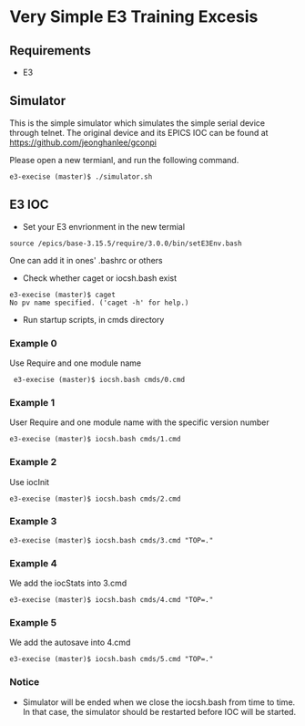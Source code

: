 Very Simple E3 Training Excesis
==

## Requirements

* E3 


## Simulator

This is the simple simulator which simulates the simple serial device through telnet. The original device and its EPICS IOC can be found at https://github.com/jeonghanlee/gconpi

Please open a new termianl, and run the following command.

```
e3-execise (master)$ ./simulator.sh 
```


## E3 IOC 

* Set your E3 envrionment in the new termial

```
source /epics/base-3.15.5/require/3.0.0/bin/setE3Env.bash 
```
One can add it in ones' .bashrc or others


* Check whether caget or iocsh.bash exist

```
e3-execise (master)$ caget
No pv name specified. ('caget -h' for help.)

```

* Run startup scripts, in cmds directory


### Example 0

Use Require and one module name

```
 e3-execise (master)$ iocsh.bash cmds/0.cmd
```

### Example 1

User Require and one module name with the specific version number

```
e3-execise (master)$ iocsh.bash cmds/1.cmd
```

### Example 2

Use iocInit

```
e3-execise (master)$ iocsh.bash cmds/2.cmd
```


### Example 3

```
e3-execise (master)$ iocsh.bash cmds/3.cmd "TOP=."
```

### Example 4

We add the iocStats into 3.cmd

```
e3-execise (master)$ iocsh.bash cmds/4.cmd "TOP=."
```


### Example 5

We add the autosave into 4.cmd

```
e3-execise (master)$ iocsh.bash cmds/5.cmd "TOP=."
```

### Notice
* Simulator will be ended when we close the iocsh.bash from time to time. In that case, the simulator should be restarted before IOC will be started. 
